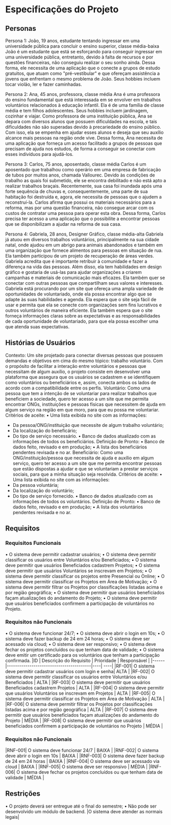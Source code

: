 # Especificações do Projeto
## Personas
Persona 1: João, 19 anos, estudante tentando ingressar em uma universidade pública para concluir o ensino superior, classe média-baixa
João é um estudante que está se esforçando para conseguir ingressar em uma universidade pública, entretanto, devido à falta de recursos e por questões financeiras, não conseguiu realizar o seu sonho ainda. Dessa forma, ele necessita de uma aplicação que o conecte a grupos de estudo gratuitos, que atuam como "pré-vestibular" e que ofereçam assistência a jovens que enfrentam o mesmo problema de João. Seus hobbies incluem tocar violão, ler e fazer caminhadas.

Persona 2: Ana, 45 anos, professora, classe média
Ana é uma professora do ensino fundamental que está interessada em se envolver em trabalhos voluntários relacionados à educação infantil. Ela é de uma família de classe média e tem filhos adolescentes. Seus hobbies incluem jardinagem, cozinhar e viajar. Como professora de uma instituição pública, Ana se depara com diversos alunos que possuem dificuldades na escola, e tais dificuldades não são superadas devido à precariedade do ensino público. Com isso, ela se empenha em ajudar esses alunos e deseja que seu auxílio alcance mais pessoas na região onde vive. Dessa forma, Ana necessita de uma aplicação que forneça um acesso facilitado a grupos de pessoas que precisam de ajuda nos estudos, de forma a conseguir se conectar com esses indivíduos para ajudá-los.

Persona 3: Carlos, 75 anos, aposentado, classe média
Carlos é um aposentado que trabalhou como operário em uma empresa de fabricação de tubos por muitos anos, chamada Vallourec. Devido às condições de trabalho as quais foi submetido, ele se encontra debilitado e não está apto a realizar trabalhos braçais. Recentemente, sua casa foi inundada após uma forte sequência de chuvas e, consequentemente, uma parte de sua habitação foi destruída e, agora, ele necessita de pessoas que o ajudem a reconstruí-la. Carlos afirma que possui os materiais necessários para a reforma, mas por uma questão financeira, não consegue arcar com os custos de contratar uma pessoa para operar esta obra.  Dessa forma, Carlos precisa ter acesso a uma aplicação que o possibilite a encontrar pessoas que se disponibilizam a ajudar na reforma de sua casa.  

Persona 4: Gabriela, 28 anos, Designer Gráfico,  classe média-alta
Gabriela já atuou em diversos trabalhos voluntários, principalmente na sua cidade natal, onde ajudou em um abrigo para animais abandonados e também em uma organização que fornece alimentos para pessoas em situação de rua. Ela também participou de um projeto de recuperação de áreas verdes. Gabriela acredita que é importante retribuir à comunidade e fazer a diferença na vida das pessoas. Além disso, ela tem habilidades em design gráfico e gostaria de usá-las para ajudar organizações a criarem campanhas e materiais de comunicação mais eficazes. Ela também quer se conectar com outras pessoas que compartilham seus valores e interesses. Gabriela está procurando por um site que ofereça uma ampla variedade de oportunidades de voluntariado, onde ela possa encontrar algo que se adapte às suas habilidades e agenda. Ela espera que o site seja fácil de usar e permita que ela se conecte com organizações sem fins lucrativos e outros voluntários de maneira eficiente. Ela também espera que o site forneça informações claras sobre as expectativas e as responsabilidades de cada oportunidade de voluntariado, para que ela possa escolher uma que atenda suas expectativas.


## Histórias de Usuários
Contexto: Um site projetado para conectar diversas pessoas que possuem demandas e objetivos em cima do mesmo tópico: trabalho voluntário. Com o propósito de facilitar a interação entre voluntários e pessoas que necessitam de algum auxílio, o projeto consiste em desenvolver uma plataforma que assegura que os usuários se cadastrem e se identifiquem como voluntários ou beneficiários e, assim, conecta ambos os lados de acordo com a compatibilidade entre os perfis.
Voluntário: Como uma pessoa que tem a intenção de se voluntariar para realizar trabalhos que beneficiem a sociedade, quero ter acesso a um site que me permita encontrar ONGs, instituições e pessoas físicas que necessitem de ajuda em algum serviço na região em que moro, para que eu possa me voluntariar.  
Critérios de aceite: 
•	Uma lista exibida no site com as informações: 
-	Da pessoa/ONG/instituição que necessite de algum trabalho voluntário; 
-	Da localização do beneficário; 
-	Do tipo de serviço necessário. 
•	Banco de dados atualizado com as informações de todos os beneficiários. 
 Definição de Pronto: 
•	Banco de dados feito, revisado e em produção; 
•	A lista dos beneficiários pendentes revisada e no ar. 
Beneficiário: Como uma ONG/instituição/pessoa que necessita de ajuda e auxílio em algum serviço, quero ter acesso a um site que me permita encontrar pessoas que estão dispostas a ajudar e que se voluntariam a prestar serviços sociais, para que a minha situação seja resolvida. 
Critérios de aceite: 
•	Uma lista exibida no site com as informações: 
-	Da pessoa voluntária; 
-	Da localização do voluntário; 
-	Do tipo de serviço fornecido. 
•	Banco de dados atualizado com as informações de todos os voluntários. 
Definição de Pronto: 
•	Banco de dados feito, revisado e em produção; 
•	A lista dos voluntários pendentes revisada e no ar.
## Requisitos

### Requisitos Funcionais
•	O sistema deve permitir cadastrar usuários;
•	O sistema deve permitir classificar os usuários entre Voluntários e/ou Beneficiados;
•	O sistema deve permitir que usuários Beneficiados cadastrem Projetos;
•	O sistema deve permitir que usuários Voluntários se inscrevam em Projetos;
•	O sistema deve permitir classificar os projetos entre Presencial ou Online; 
•	O sistema deve permitir classificar os Projetos em Área de Motivação;
•	O sistema deve permitir filtrar os Projetos por classificações listadas acima e por região geográfica;
•	O sistema deve permitir que usuários beneficiados façam atualizações do andamento do Projeto;
•	O sistema deve permitir que usuários beneficiados confirmem a participação de voluntários no Projeto.

### Requisitos não Funcionais
•	O sistema deve funcionar 24/7;
•	O sistema deve abrir o login em 10s;
•	O sistema deve fazer backup de 24 em 24 horas;
•	O sistema deve ser acessado via cloud;
•	O sistema deve ser responsivo;
•	O sistema deve fechar os projetos concluídos ou que tenham data de validade;
•	O sistema deve emitir um certificado para os voluntários que tenham a participação confirmada.
|ID    | Descrição do Requisito  | Prioridade | Responsável |
|------|-----------------------------------------|----| ----|
|RF-001| O sistema deve permitir cadastrar usuários com login e senha|  ALTA | 
|RF-002| O sistema deve permitir classificar os usuários entre Voluntários e/ou Beneficiados | ALTA |
|RF-003| O sistema deve permitir que usuários Beneficiados cadastrem Projetos | ALTA |
|RF-004| O sistema deve permitir que usuários Voluntários se inscrevam em Projetos |  ALTA |
|RF-005| O sistema deve permitir classificar os Projetos em Área de Motivação | ALTA |
|RF-006| O sistema deve permitir filtrar os Projetos por classificações listadas acima e por região geográfica | ALTA |
|RF-007| O sistema deve permitir que usuários beneficiados façam atualizações do andamento do Projeto | MÉDIA |
|RF-008| O sistema deve permitir que usuários beneficiados confirmem a participação de voluntários no Projeto | MÉDIA |

### Requisitos não Funcionais
|RNF-001| O sistema deve funcionar 24/7 | BAIXA | 
|RNF-002| O sistema deve abrir o login em 10s | BAIXA |
|RNF-003| O sistema deve fazer backup de 24 em 24 horas | BAIXA |
|RNF-004| O sistema deve ser acessado via cloud | BAIXA |
|RNF-005| O sistema deve ser responsivo | MÉDIA |
|RNF-006| O sistema deve fechar os projetos concluídos ou que tenham data de validade | MÉDIA |

## Restrições
•	O projeto deverá ser entregue até o final do semestre;
•	Não pode ser desenvolvido um módulo de backend.
|O sistema deve atender as normais legais|
